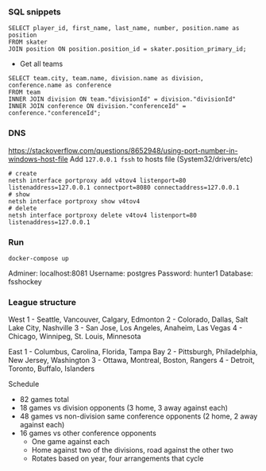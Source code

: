 ### SQL snippets
```roomsql
SELECT player_id, first_name, last_name, number, position.name as position
FROM skater
JOIN position ON position.position_id = skater.position_primary_id;
```

- Get all teams
```roomsql
SELECT team.city, team.name, division.name as division, conference.name as conference
FROM team
INNER JOIN division ON team."divisionId" = division."divisionId"
INNER JOIN conference ON division."conferenceId" = conference."conferenceId"; 
```

### DNS
https://stackoverflow.com/questions/8652948/using-port-number-in-windows-host-file
Add `127.0.0.1 fssh` to hosts file (System32/drivers/etc)
```shell
# create
netsh interface portproxy add v4tov4 listenport=80 listenaddress=127.0.0.1 connectport=8080 connectaddress=127.0.0.1
# show
netsh interface portproxy show v4tov4
# delete
netsh interface portproxy delete v4tov4 listenport=80 listenaddress=127.0.0.1
```

### Run
```shell
docker-compose up
```
Adminer:
localhost:8081
Username: postgres
Password: hunter1
Database: fsshockey

### League structure
West
1 - Seattle, Vancouver, Calgary, Edmonton
2 - Colorado, Dallas, Salt Lake City, Nashville
3 - San Jose, Los Angeles, Anaheim, Las Vegas
4 - Chicago, Winnipeg, St. Louis, Minnesota

East
1 - Columbus, Carolina, Florida, Tampa Bay
2 - Pittsburgh, Philadelphia, New Jersey, Washington
3 - Ottawa, Montreal, Boston, Rangers
4 - Detroit, Toronto, Buffalo, Islanders

Schedule
- 82 games total
- 18 games vs division opponents (3 home, 3 away against each)
- 48 games vs non-division same conference opponents (2 home, 2 away against each)
- 16 games vs other conference opponents 
  - One game against each
  - Home against two of the divisions, road against the other two
  - Rotates based on year, four arrangements that cycle